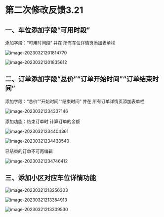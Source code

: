 # 第二次修改反馈3.21

## 一、车位添加字段“可用时段”

添加字段：“可用时间段” 并在 所有车位详情页添加表单栏

![image-20230321201814770](https://wangzt670-img.oss-cn-beijing.aliyuncs.com/img/image-20230321201814770.png)

![image-20230321201835612](https://wangzt670-img.oss-cn-beijing.aliyuncs.com/img/image-20230321201835612.png)



## 二、订单添加字段“总价”“订单开始时间”“订单结束时间”

添加字段：“总价”“开始时间”“结束时间” 并在 所有订单详情页添加表单栏

![image-20230321234337146](https://wangzt670-img.oss-cn-beijing.aliyuncs.com/img/image-20230321234337146.png)

添加功能：结束订单时 计算订单的金额

![image-20230321234404361](https://wangzt670-img.oss-cn-beijing.aliyuncs.com/img/image-20230321234404361.png)

![image-20230321234430540](https://wangzt670-img.oss-cn-beijing.aliyuncs.com/img/image-20230321234430540.png)

已结束的订单不可再编辑

![image-20230321234746412](https://wangzt670-img.oss-cn-beijing.aliyuncs.com/img/image-20230321234746412.png)



## 三、添加小区对应车位详情功能

![image-20230321213256303](https://wangzt670-img.oss-cn-beijing.aliyuncs.com/img/image-20230321213256303.png)

![image-20230321213354913](https://wangzt670-img.oss-cn-beijing.aliyuncs.com/img/image-20230321213354913.png)

![image-20230321213309530](https://wangzt670-img.oss-cn-beijing.aliyuncs.com/img/image-20230321213309530.png)